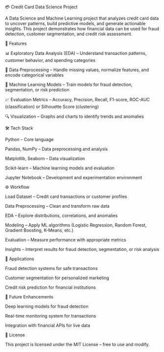 💳 Credit Card Data Science Project

A Data Science and Machine Learning project that analyzes credit card data to uncover patterns, build predictive models, and generate actionable insights. This project demonstrates how financial data can be used for fraud detection, customer segmentation, and credit risk assessment.

🚀 Features

📊 Exploratory Data Analysis (EDA) – Understand transaction patterns, customer behavior, and spending categories

🧹 Data Preprocessing – Handle missing values, normalize features, and encode categorical variables

🧠 Machine Learning Models – Train models for fraud detection, segmentation, or risk prediction

📈 Evaluation Metrics – Accuracy, Precision, Recall, F1-score, ROC-AUC (classification) or Silhouette Score (clustering)

🔍 Visualization – Graphs and charts to identify trends and anomalies

🛠️ Tech Stack

Python – Core language

Pandas, NumPy – Data preprocessing and analysis

Matplotlib, Seaborn – Data visualization

Scikit-learn – Machine learning models and evaluation

Jupyter Notebook – Development and experimentation environment

⚙️ Workflow

Load Dataset – Credit card transactions or customer profiles

Data Preprocessing – Clean and transform raw data

EDA – Explore distributions, correlations, and anomalies

Modeling – Apply ML algorithms (Logistic Regression, Random Forest, Gradient Boosting, K-Means, etc.)

Evaluation – Measure performance with appropriate metrics

Insights – Interpret results for fraud detection, segmentation, or risk analysis

🎯 Applications

Fraud detection systems for safe transactions

Customer segmentation for personalized marketing

Credit risk prediction for financial institutions

📌 Future Enhancements

Deep learning models for fraud detection

Real-time monitoring system for transactions

Integration with financial APIs for live data

📜 License

This project is licensed under the MIT License – free to use and modify.
